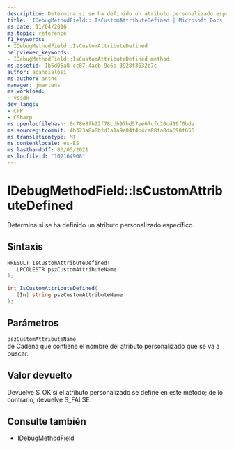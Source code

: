 ```yaml
---
description: Determina si se ha definido un atributo personalizado específico.
title: 'IDebugMethodField:: IsCustomAttributeDefined | Microsoft Docs'
ms.date: 11/04/2016
ms.topic: reference
f1_keywords:
- IDebugMethodField::IsCustomAttributeDefined
helpviewer_keywords:
- IDebugMethodField::IsCustomAttributeDefined method
ms.assetid: 1b5d95a8-cc87-4acb-9e6a-3928f3632b7c
author: acangialosi
ms.author: anthc
manager: jmartens
ms.workload:
- vssdk
dev_langs:
- CPP
- CSharp
ms.openlocfilehash: 0c78e8fb22f78cdb97bd57ee67cfc20cd19f0bde
ms.sourcegitcommit: 4b323a8a8bfd1a1a9e84f4b4ca88fa8da690f656
ms.translationtype: MT
ms.contentlocale: es-ES
ms.lasthandoff: 03/05/2021
ms.locfileid: "102164908"
---
```

# <a name="idebugmethodfieldiscustomattributedefined"></a>IDebugMethodField::IsCustomAttributeDefined
Determina si se ha definido un atributo personalizado específico.

## <a name="syntax"></a>Sintaxis

```cpp
HRESULT IsCustomAttributeDefined( 
   LPCOLESTR pszCustomAttributeName
);
```

```csharp
int IsCustomAttributeDefined(
   [In] string pszCustomAttributeName
);
```

## <a name="parameters"></a>Parámetros
`pszCustomAttributeName`\
de Cadena que contiene el nombre del atributo personalizado que se va a buscar.

## <a name="return-value"></a>Valor devuelto
 Devuelve S_OK si el atributo personalizado se define en este método; de lo contrario, devuelve S_FALSE.

## <a name="see-also"></a>Consulte también
- [IDebugMethodField](../../../extensibility/debugger/reference/idebugmethodfield.md)
